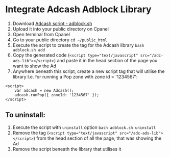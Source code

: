 # Integrate Adcash Adblock Library

1. Download [Adcash script - adblock.sh](https://raw.githubusercontent.com/adcash/customer-scripts/master/cpanel/v2_adcash_lib/adblock.sh)
2. Upload it into your public directory on Cpanel
3. Open terminal from Cpanel
4. Go to your public directory `cd ~/public_html`
5. Execute the script to create the tag for the Adcash library `bash adblock.sh add`
6. Copy the generated code (`<script type="text/javascript" src="/adc-ads-lib"></script>`) and paste it in the head section of the page you want to show the Ad
7. Anywhere beneath this script, create a new script tag that will utilise the library
I.e. for running a Pop zone with zone id = '1234567':

```
<script>
    var adcash = new Adcash();
    adcash.runPop({ zoneId: '1234567' });
</script>
```

## To uninstall:
1. Execute the script with `uninstall` option `bash adblock.sh uninstall`
2. Remove the tag (`<script type="text/javascript" src="/adc-ads-lib"></script>`) from the head section of all  the page, that was showing the Ad
3. Remove the script beneath the library that utilises it

